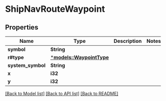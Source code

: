 # ShipNavRouteWaypoint

## Properties
Name | Type | Description | Notes
------------ | ------------- | ------------- | -------------
**symbol** | **String** |  | 
**r#type** | [***models::WaypointType**](WaypointType.md) |  | 
**system_symbol** | **String** |  | 
**x** | **i32** |  | 
**y** | **i32** |  | 

[[Back to Model list]](../README.md#documentation-for-models) [[Back to API list]](../README.md#documentation-for-api-endpoints) [[Back to README]](../README.md)


